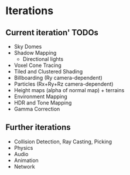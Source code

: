 # Iterations

## Current iteration' TODOs
* Sky Domes
* Shadow Mapping
  * Directional lights
* Voxel Cone Tracing
* Tiled and Clustered Shading
* Billboarding (Ry camera-dependent)
* Particles (Rx+Ry+Rz camera-dependent)
* Height maps (alpha of normal map) + terrains
* Environment Mapping
* HDR and Tone Mapping
* Gamma Correction

## Further iterations
* Collision Detection, Ray Casting, Picking
* Physics
* Audio
* Animation
* Network

